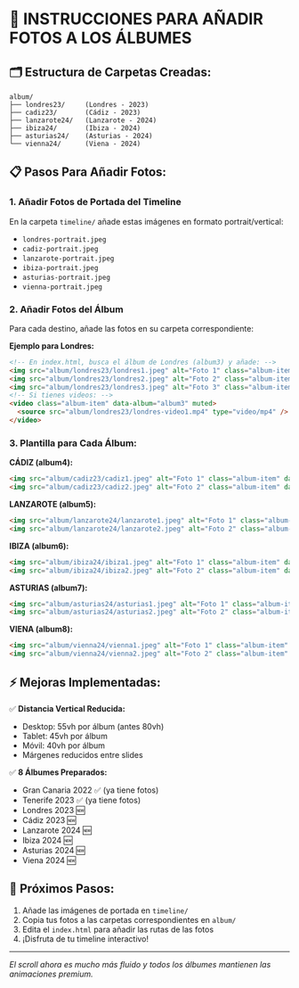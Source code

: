 # 📸 INSTRUCCIONES PARA AÑADIR FOTOS A LOS ÁLBUMES

## 🗂️ Estructura de Carpetas Creadas:

```
album/
├── londres23/     (Londres - 2023)
├── cadiz23/       (Cádiz - 2023) 
├── lanzarote24/   (Lanzarote - 2024)
├── ibiza24/       (Ibiza - 2024)
├── asturias24/    (Asturias - 2024)
└── vienna24/      (Viena - 2024)
```

## 📋 Pasos Para Añadir Fotos:

### 1. **Añadir Fotos de Portada del Timeline**
En la carpeta `timeline/` añade estas imágenes en formato portrait/vertical:
- `londres-portrait.jpeg`
- `cadiz-portrait.jpeg` 
- `lanzarote-portrait.jpeg`
- `ibiza-portrait.jpeg`
- `asturias-portrait.jpeg`
- `vienna-portrait.jpeg`

### 2. **Añadir Fotos del Álbum**
Para cada destino, añade las fotos en su carpeta correspondiente:

**Ejemplo para Londres:**
```html
<!-- En index.html, busca el álbum de Londres (album3) y añade: -->
<img src="album/londres23/londres1.jpeg" alt="Foto 1" class="album-item" data-album="album3"/>
<img src="album/londres23/londres2.jpeg" alt="Foto 2" class="album-item" data-album="album3"/>
<img src="album/londres23/londres3.jpeg" alt="Foto 3" class="album-item" data-album="album3"/>
<!-- Si tienes videos: -->
<video class="album-item" data-album="album3" muted>
  <source src="album/londres23/londres-video1.mp4" type="video/mp4" />
</video>
```

### 3. **Plantilla para Cada Álbum:**

**CÁDIZ (album4):**
```html
<img src="album/cadiz23/cadiz1.jpeg" alt="Foto 1" class="album-item" data-album="album4"/>
<img src="album/cadiz23/cadiz2.jpeg" alt="Foto 2" class="album-item" data-album="album4"/>
```

**LANZAROTE (album5):**
```html
<img src="album/lanzarote24/lanzarote1.jpeg" alt="Foto 1" class="album-item" data-album="album5"/>
<img src="album/lanzarote24/lanzarote2.jpeg" alt="Foto 2" class="album-item" data-album="album5"/>
```

**IBIZA (album6):**
```html
<img src="album/ibiza24/ibiza1.jpeg" alt="Foto 1" class="album-item" data-album="album6"/>
<img src="album/ibiza24/ibiza2.jpeg" alt="Foto 2" class="album-item" data-album="album6"/>
```

**ASTURIAS (album7):**
```html
<img src="album/asturias24/asturias1.jpeg" alt="Foto 1" class="album-item" data-album="album7"/>
<img src="album/asturias24/asturias2.jpeg" alt="Foto 2" class="album-item" data-album="album7"/>
```

**VIENA (album8):**
```html
<img src="album/vienna24/vienna1.jpeg" alt="Foto 1" class="album-item" data-album="album8"/>
<img src="album/vienna24/vienna2.jpeg" alt="Foto 2" class="album-item" data-album="album8"/>
```

## ⚡ Mejoras Implementadas:

✅ **Distancia Vertical Reducida:**
- Desktop: 55vh por álbum (antes 80vh)
- Tablet: 45vh por álbum
- Móvil: 40vh por álbum
- Márgenes reducidos entre slides

✅ **8 Álbumes Preparados:**
- Gran Canaria 2022 ✅ (ya tiene fotos)
- Tenerife 2023 ✅ (ya tiene fotos)  
- Londres 2023 🆕
- Cádiz 2023 🆕
- Lanzarote 2024 🆕
- Ibiza 2024 🆕
- Asturias 2024 🆕
- Viena 2024 🆕

## 🎯 Próximos Pasos:

1. Añade las imágenes de portada en `timeline/`
2. Copia tus fotos a las carpetas correspondientes en `album/`
3. Edita el `index.html` para añadir las rutas de las fotos
4. ¡Disfruta de tu timeline interactivo!

---
*El scroll ahora es mucho más fluido y todos los álbumes mantienen las animaciones premium.*
